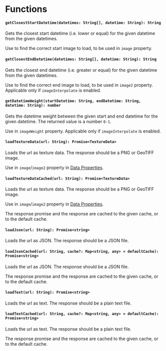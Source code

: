 # Functions

#### `getClosestStartDatetime(datetimes: String[], datetime: String): String`

Gets the closest start datetime (i.e. lower or equal) for the given datetime from the given datetimes.

Use to find the correct start image to load, to be used in `image` property.

#### `getClosestEndDatetime(datetimes: String[], datetime: String): String`

Gets the closest end datetime (i.e. greater or equal) for the given datetime from the given datetimes.

Use to find the correct end image to load, to be used in `image2` property. Applicable only if `imageInterpolate` is enabled.

#### `getDatetimeWeight(startDatetime: String, endDatetime: String, datetime: String): number`

Gets the datetime weight between the given start and end datetime for the given datetime. The returned value is a number `0-1`.

Use in `imageWeight` property. Applicable only if `imageInterpolate` is enabled.

#### `loadTextureData(url: String): Promise<TextureData>`

Loads the url as texture data. The response should be a PNG or GeoTIFF image.

Use in `image`/`image2` property in [Data Properties](layers/data-properties.md).

#### `loadTextureDataCached(url: String): Promise<TextureData>`

Loads the url as texture data. The response should be a PNG or GeoTIFF image.

Use in `image`/`image2` property in [Data Properties](layers/data-properties.md).

The response promise and the response are cached to the given cache, or to the default cache.

#### `loadJson(url: String): Promise<string>`

Loads the url as JSON. The response should be a JSON file.

#### `loadJsonCached(url: String, cache?: Map<string, any> = defaultCache): Promise<string>`

Loads the url as JSON. The response should be a JSON file.

The response promise and the response are cached to the given cache, or to the default cache.

#### `loadText(url: String): Promise<string>`

Loads the url as text. The response should be a plain text file.

#### `loadTextCached(url: String, cache?: Map<string, any> = defaultCache): Promise<string>`

Loads the url as text. The response should be a plain text file.

The response promise and the response are cached to the given cache, or to the default cache.
